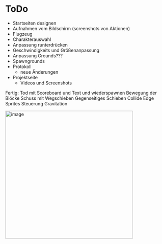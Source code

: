 # ToDo

- Startseiten designen
- Aufnahmen vom Bildschirm (screenshots von Aktionen)
- Flugzeug 
- Charakterauswahl 
- Anpassung runterdrücken
- Geschwindigkeits und Größenanpassung 
- Anpassung Grounds???
- Spawngrounds 
- Protokoll 
  - neue Änderungen
- Projektseite 
  - Videos und Screenshots 

Fertig:
Tod mit Scoreboard und Text und wiederspawnen
Bewegung der Blöcke 
Schuss mit Wegschieben
Gegenseitiges Schieben
Collide Edge Sprites 
Steuerung 
Gravitation 


<img src="https://github.com/BohrisNaturalisRettner/ToDo/blob/master/TAstatur%20endg%C3%BCltig.jpg" alt="image" width="400">  
